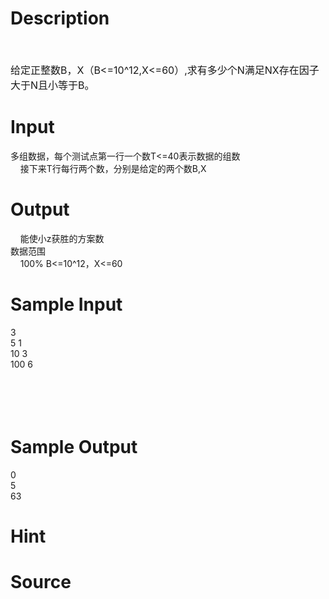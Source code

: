
# Description

<div class="content"><p><span style="font-size: medium">  </span></p>
<div v:shape="_x0000_s1026">
<div><span style="font-size: medium">给定正整数B，X（B&lt;=10^12,X&lt;=60）,求有多少个N满足NX存在因子大于N且小等于B。</span></div>
</div>
<p></p></div>

# Input

<div class="content"><p>多组数据，每个测试点第一行一个数T&lt;=40表示数据的组数<br/>
    接下来T行每行两个数，分别是给定的两个数B,X<br/>
</p></div>

# Output

<div class="content"><p>    能使小z获胜的方案数<br/>
数据范围<br/>
    100% B&lt;=10^12，X&lt;=60</p>
<p></p></div>

# Sample Input

<div class="content"><span class="sampledata">3<br/>
5 1<br/>
10 3<br/>
100 6<br/>
<br/>
<br/>
<br/>
 <br/>
</span></div>

# Sample Output

<div class="content"><span class="sampledata">0<br/>
5<br/>
63<br/>
</span></div>

# Hint

<div class="content"><p></p></div>

# Source

<div class="content"><p><a href="problemset.php?search="></a></p></div>

